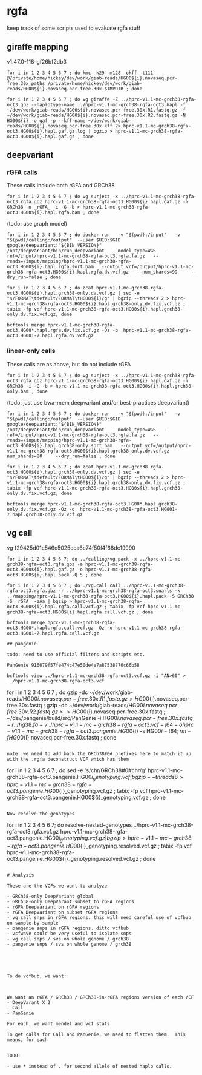 # rgfa
keep track of some scripts used to evaluate rgfa stuff

## giraffe mapping

v1.47.0-118-gf26bf2db3

```
for i in 1 2 3 4 5 6 7 ; do kmc -k29 -m128 -okff -t111 @/private/home/hickey/dev/work/giab-reads/HG00${i}.novaseq.pcr-free.30x.paths /private/home/hickey/dev/work/giab-reads/HG00${i}.novaseq.pcr-free.30x $TMPDIR ; done
```

```
for i in 1 2 3 4 5 6 7 ; do vg giraffe -Z ../hprc-v1.1-mc-grch38-rgfa-oct3.gbz --haplotype-name ../hprc-v1.1-mc-grch38-rgfa-oct3.hapl -f ~/dev/work/giab-reads/HG00${i}.novaseq.pcr-free.30x.R1.fastq.gz -f ~/dev/work/giab-reads/HG00${i}.novaseq.pcr-free.30x.R2.fastq.gz -N HG00${i} -o gaf -p --kff-name ~/dev/work/giab-reads/HG00${i}.novaseq.pcr-free.30x.kff 2> hprc-v1.1-mc-grch38-rgfa-oct3.HG00${i}.hapl.gaf.gz.log | bgzip > hprc-v1.1-mc-grch38-rgfa-oct3.HG00${i}.hapl.gaf.gz ; done
```

## deepvariant

### rGFA calls

These calls include both rGFA and GRCh38

```
for i in 1 2 3 4 5 6 7 ; do vg surject -x ../hprc-v1.1-mc-grch38-rgfa-oct3.rgfa.gbz hprc-v1.1-mc-grch38-rgfa-oct3.HG00${i}.hapl.gaf.gz -n GRCh38 -n _rGFA_ -i -G -b > hprc-v1.1-mc-grch38-rgfa-oct3.HG00${i}.hapl.rgfa.bam ; done
```

(todo: use graph model)

```
for i in 1 2 3 4 5 6 7 ; do docker run   -v "$(pwd):/input"   -v "$(pwd)/calling:/output"  --user $UID:$GID google/deepvariant:"${BIN_VERSION}"   /opt/deepvariant/bin/run_deepvariant   --model_type=WGS   --ref=/input/hprc-v1.1-mc-grch38-rgfa-oct3.rgfa.fa.gz   --reads=/input/mapping/hprc-v1.1-mc-grch38-rgfa-oct3.HG00${i}.hapl.rgfa.sort.bam   --output_vcf=/output/hprc-v1.1-mc-grch38-rgfa-oct3.HG00${i}.hapl.rgfa.dv.vcf.gz   --num_shards=99     --dry_run=false ; done
```

```
for i in 1 2 3 4 5 6 7 ; do zcat hprc-v1.1-mc-grch38-rgfa-oct3.HG00${i}.hapl.grch38-only.dv.vcf.gz | sed -e "s/FORMAT\tdefault/FORMAT\tHG00${i}/g" | bgzip --threads 2 > hprc-v1.1-mc-grch38-rgfa-oct3.HG00${i}.hapl.grch38-only.dv.fix.vcf.gz ; tabix -fp vcf hprc-v1.1-mc-grch38-rgfa-oct3.HG00${i}.hapl.grch38-only.dv.fix.vcf.gz; done
```

```
bcftools merge hprc-v1.1-mc-grch38-rgfa-oct3.HG00*.hapl.rgfa.dv.fix.vcf.gz -Oz -o  hprc-v1.1-mc-grch38-rgfa-oct3.HG001-7.hapl.rgfa.dv.vcf.gz
```


### linear-only calls

These calls are as above, but do not include rGFA

```
for i in 1 2 3 4 5 6 7 ; do vg surject -x ../hprc-v1.1-mc-grch38-rgfa-oct3.rgfa.gbz hprc-v1.1-mc-grch38-rgfa-oct3.HG00${i}.hapl.gaf.gz -n GRCh38 -i -G -b > hprc-v1.1-mc-grch38-rgfa-oct3.HG00${i}.hapl.grch38-only.bam ; done
```

(todo: just use bwa-mem deepvariant and/or best-practices deepvariant)

```
for i in 1 2 3 4 5 6 7 ; do docker run   -v "$(pwd):/input"   -v "$(pwd)/calling:/output"  --user $UID:$GID google/deepvariant:"${BIN_VERSION}"   /opt/deepvariant/bin/run_deepvariant   --model_type=WGS   --ref=/input/hprc-v1.1-mc-grch38-rgfa-oct3.rgfa.fa.gz   --reads=/input/mapping/hprc-v1.1-mc-grch38-rgfa-oct3.HG00${i}.hapl.grch38-only.sort.bam   --output_vcf=/output/hprc-v1.1-mc-grch38-rgfa-oct3.HG00${i}.hapl.grch38-only.dv.vcf.gz   --num_shards=80     --dry_run=false ; done
```

```
for i in 1 2 3 4 5 6 7 ; do zcat hprc-v1.1-mc-grch38-rgfa-oct3.HG00${i}.hapl.grch38-only.dv.vcf.gz | sed -e "s/FORMAT\tdefault/FORMAT\tHG00${i}/g" | bgzip --threads 2 > hprc-v1.1-mc-grch38-rgfa-oct3.HG00${i}.hapl.grch38-only.dv.fix.vcf.gz ; tabix -fp vcf hprc-v1.1-mc-grch38-rgfa-oct3.HG00${i}.hapl.grch38-only.dv.fix.vcf.gz; done
```

```
bcftools merge hprc-v1.1-mc-grch38-rgfa-oct3.HG00*.hapl.grch38-only.dv.fix.vcf.gz -Oz -o  hprc-v1.1-mc-grch38-rgfa-oct3.HG001-7.hapl.grch38-only.dv.vcf.gz
```

## vg call

vg f29425d01e546c5025eca6c74f50f4f68dc19990

```
for i in 1 2 3 4 5 6 7; do ../calling/vg pack -x ../hprc-v1.1-mc-grch38-rgfa-oct3.rgfa.gbz -a hprc-v1.1-mc-grch38-rgfa-oct3.HG00${i}.hapl.gaf.gz -o hprc-v1.1-mc-grch38-rgfa-oct3.HG00${i}.hapl.pack -Q 5 ; done
```

```
for i in 1 2 3 4 5 6 7 ; do ./vg.call call ../hprc-v1.1-mc-grch38-rgfa-oct3.rgfa.gbz -r ../hprc-v1.1-mc-grch38-rgfa-oct3.snarls -k ../mapping/hprc-v1.1-mc-grch38-rgfa-oct3.HG00${i}.hapl.pack -S GRCh38 -S _rGFA_ -zAa | bgzip > hprc-v1.1-mc-grch38-rgfa-oct3.HG00${i}.hapl.rgfa.call.vcf.gz ; tabix -fp vcf hprc-v1.1-mc-grch38-rgfa-oct3.HG00${i}.hapl.rgfa.call.vcf.gz ; done
```

```
bcftools merge hprc-v1.1-mc-grch38-rgfa-oct3.HG00*.hapl.rgfa.call.vcf.gz -Oz -o hprc-v1.1-mc-grch38-rgfa-oct3.HG001-7.hapl.rgfa.call.vcf.gz

## pangenie

todo: need to use official filters and scripts etc.

PanGenie 916079f57fe474c47e50de4e7a87538770c66b58

bcftools view ../hprc-v1.1-mc-grch38-rgfa-oct3.vcf.gz -i "AN>60" > ../hprc-v1.1-mc-grch38-rgfa-oct3.vcf

```
for i in 1 2 3 4 5 6 7 ; do gzip -dc ~/dev/work/giab-reads/HG00${i}.novaseq.pcr-free.30x.R1.fastq.gz > HG00${i}.novaseq.pcr-free.30x.fastq ; gzip -dc ~/dev/work/giab-reads/HG00${i}.novaseq.pcr-free.30x.R2.fastq.gz >> HG00${i}.novaseq.pcr-free.30x.fastq ;  ~/dev/pangenie/build/src/PanGenie -i HG00${i}.novaseq.pcr-free.30x.fastq -r ../hg38.fa -v ../hprc-v1.1-mc-grch38-rgfa-oct3.vcf -j 64 -o hprc-v1.1-mc-grch38-rgfa-oct3.pangenie.HG00${i} -s HG00${i} -t 64  ; rm -f HG00${i}.novaseq.pcr-free.30x.fastq ; done
```

note: we need to add back the GRCh38#0# prefixes here to match it up with the .rgfa deconstruct VCF which has them
```
for i in 1 2 3 4 5 6 7 ; do sed -e 's/chr/GRCh38#0#chr/g' hprc-v1.1-mc-grch38-rgfa-oct3.pangenie.HG00${i}_genotyping.vcf | bgzip --threads 8 >  hprc-v1.1-mc-grch38-rgfa-oct3.pangenie.HG00${i}_genotyping.vcf.gz ; tabix -fp vcf hprc-v1.1-mc-grch38-rgfa-oct3.pangenie.HG00${i}_genotyping.vcf.gz ; done
```

Now resolve the genotypes
```
for i in 1 2 3 4 5 6 7; do resolve-nested-genotypes ../hprc-v1.1-mc-grch38-rgfa-oct3.rgfa.vcf.gz hprc-v1.1-mc-grch38-rgfa-oct3.pangenie.HG00${i}_genotyping.vcf.gz | bgzip > hprc-v1.1-mc-grch38-rgfa-oct3.pangenie.HG00${i}_genotyping.resolved.vcf.gz ; tabix -fp vcf  hprc-v1.1-mc-grch38-rgfa-oct3.pangenie.HG00${i}_genotyping.resolved.vcf.gz ; done
```

# Analysis

These are the VCFs we want to analyze

- GRCh38-only DeepVariant global
- GRCh38-only DeepVarant subset to rGFA regions
- rGFA DeepVariant on rGFA regions
- rGFA DeepVariant on subset rGFA regions
- vg call snps in rGFA regions. this will need careful use of vcfbub on sample-by-sample
- pangenie snps in rGFA regions. ditto vcfbub
- vcfwave could be very useful to isolate snps
- vg call snps / svs on whole genome / grch38
- pangenie snps / svs on whole genome / grch38





To do vcfbub, we want: 



We want an rGFA / GRCh38 / GRCh38-in-rGFA regions version of each VCF
- DeepVarant X 2
- Call
- PanGenie

For each, we want mendel and vcf stats

To get calls for Call and PanGenie, we need to flatten them.  This means, for each 


TODO:

- use * instead of . for second allele of nested haplo calls.